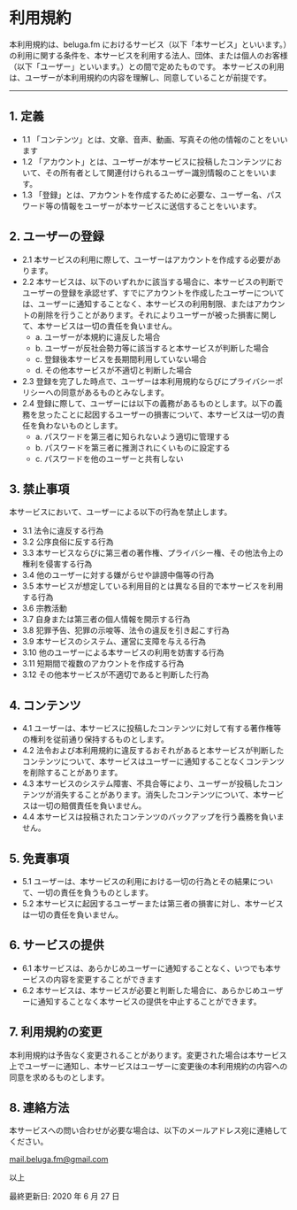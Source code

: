 # 利用規約

本利用規約は、beluga.fm におけるサービス（以下「本サービス」といいます。）の利用に関する条件を、本サービスを利用する法人、団体、または個人のお客様（以下「ユーザー」といいます。）との間で定めたものです。
本サービスの利用は、ユーザーが本利用規約の内容を理解し、同意していることが前提です。

---

## 1. 定義

-   1.1 「コンテンツ」とは、文章、音声、動画、写真その他の情報のことをいいます
-   1.2 「アカウント」とは、ユーザーが本サービスに投稿したコンテンツにおいて、その所有者として関連付けられるユーザー識別情報のことをいいます。
-   1.3 「登録」とは、アカウントを作成するために必要な、ユーザー名、パスワード等の情報をユーザーが本サービスに送信することをいいます。

## 2. ユーザーの登録

-   2.1 本サービスの利用に際して、ユーザーはアカウントを作成する必要があります。
-   2.2 本サービスは、以下のいずれかに該当する場合に、本サービスの判断でユーザーの登録を承認せず、すでにアカウントを作成したユーザーについては、ユーザーに通知することなく、本サービスの利用制限、またはアカウントの削除を行うことがあります。それによりユーザーが被った損害に関して、本サービスは一切の責任を負いません。
    -   a. ユーザーが本規約に違反した場合
    -   b. ユーザーが反社会勢力等に該当すると本サービスが判断した場合
    -   c. 登録後本サービスを長期間利用していない場合
    -   d. その他本サービスが不適切と判断した場合
-   2.3 登録を完了した時点で、ユーザーは本利用規約ならびにプライバシーポリシーへの同意があるものとみなします。
-   2.4 登録に際して、ユーザーには以下の義務があるものとします。以下の義務を怠ったことに起因するユーザーの損害について、本サービスは一切の責任を負わないものとします。
    -   a. パスワードを第三者に知られないよう適切に管理する
    -   b. パスワードを第三者に推測されにくいものに設定する
    -   c. パスワードを他のユーザーと共有しない

## 3. 禁止事項

本サービスにおいて、ユーザーによる以下の行為を禁止します。

-   3.1 法令に違反する行為
-   3.2 公序良俗に反する行為
-   3.3 本サービスならびに第三者の著作権、プライバシー権、その他法令上の権利を侵害する行為
-   3.4 他のユーザーに対する嫌がらせや誹謗中傷等の行為
-   3.5 本サービスが想定している利用目的とは異なる目的で本サービスを利用する行為
-   3.6 宗教活動
-   3.7 自身または第三者の個人情報を開示する行為
-   3.8 犯罪予告、犯罪の示唆等、法令の違反を引き起こす行為
-   3.9 本サービスのシステム、運営に支障を与える行為
-   3.10 他のユーザーによる本サービスの利用を妨害する行為
-   3.11 短期間で複数のアカウントを作成する行為
-   3.12 その他本サービスが不適切であると判断した行為

## 4. コンテンツ

-   4.1 ユーザーは、本サービスに投稿したコンテンツに対して有する著作権等の権利を従前通り保持するものとします。
-   4.2 法令および本利用規約に違反するおそれがあると本サービスが判断したコンテンツについて、本サービスはユーザーに通知することなくコンテンツを削除することがあります。
-   4.3 本サービスのシステム障害、不具合等により、ユーザーが投稿したコンテンツが消失することがあります。消失したコンテンツについて、本サービスは一切の賠償責任を負いません。
-   4.4 本サービスは投稿されたコンテンツのバックアップを行う義務を負いません。

## 5. 免責事項

-   5.1 ユーザーは、本サービスの利用における一切の行為とその結果について、一切の責任を負うものとします。
-   5.2 本サービスに起因するユーザーまたは第三者の損害に対し、本サービスは一切の責任を負いません。

## 6. サービスの提供

-   6.1 本サービスは、あらかじめユーザーに通知することなく、いつでも本サービスの内容を変更することができます
-   6.2 本サービスは、本サービスが必要と判断した場合に、あらかじめユーザーに通知することなく本サービスの提供を中止することができます。

## 7. 利用規約の変更

本利用規約は予告なく変更されることがあります。変更された場合は本サービス上でユーザーに通知し、本サービスはユーザーに変更後の本利用規約の内容への同意を求めるものとします。

## 8. 連絡方法

本サービスへの問い合わせが必要な場合は、以下のメールアドレス宛に連絡してください。

mail.beluga.fm@gmail.com

以上

最終更新日: 2020 年 6 月 27 日

